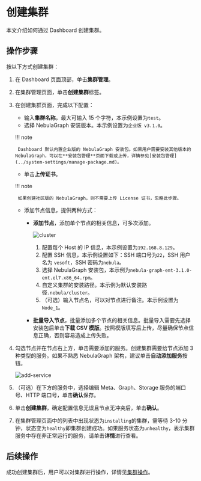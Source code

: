 # 创建集群

本文介绍如何通过 Dashboard 创建集群。

## 操作步骤

按以下方式创建集群：

1. 在 Dashboard 页面顶部，单击**集群管理**。
2. 在集群管理页面，单击**创建集群**标签。
3. 在创建集群页面，完成以下配置：
   - 输入**集群名称**，最大可输入 15 个字符，本示例设置为`test`。
   - 选择 NebulaGraph 安装版本。本示例设置为`企业版 v3.1.0`。

    !!! note

        Dashboard 默认内置企业版的 NebulaGraph 安装包。如果用户需要安装其他版本的 NebulaGraph，可以在**安装包管理**页面下载或上传，详情参见[安装包管理](../system-settings/manage-package.md)。

   - 单击**上传证书**。

    !!! note

        如果创建社区版的 NebulaGraph，则不需要上传 License 证书，忽略此步骤。   

   - 添加节点信息，提供两种方式：
   
     - **添加节点**，添加单个节点的相关信息，可多次添加。

       ![cluster](https://docs-cdn.nebula-graph.com.cn/figures/create-cluster-2022-04-08_cn.png)

       1. 配置每个 Host 的 IP 信息，本示例设置为`192.168.8.129`。
       2. 配置 SSH 信息，本示例设置如下：SSH 端口号为`22`，SSH 用户名为 `vesoft`，SSH 密码为`nebula`。
       3. 选择 NebulaGraph 安装包，本示例为`nebula-graph-ent-3.1.0-ent.el7.x86_64.rpm`。
       4. 自定义集群的安装路径。本示例为默认安装路径`.nebula/cluster`。
       5. （可选）输入节点名，可以对节点进行备注。本示例设置为`Node_1`。       

     - **批量导入节点**，批量添加多个节点的相关信息。批量导入需要先选择安装包后单击**下载 CSV 模版**。按照模版填写后上传，尽量确保节点信息正确，否则容易造成上传失败。

4. 勾选节点并在节点右上方，单击需要添加的服务。创建集群需要给节点添加 3 种类型的服务。如果不熟悉 NebulaGraph 架构，建议单击**自动添加服务**按钮。

   ![add-service](https://docs-cdn.nebula-graph.com.cn/figures/add-service-2022-04-08_cn.png)

5. （可选）在下方的服务中，选择编辑 Meta、Graph、Storage 服务的端口号、HTTP 端口号，单击**确认**保存。

6. 单击**创建集群**，确定配置信息无误且节点无冲突后，单击**确认**。

7. 在集群管理页面中的列表中出现状态为`installing`的集群，需等待 3-10 分钟，状态变为`healthy`即集群创建成功。如果服务状态为`unhealthy`，表示集群服务中存在非正常运行的服务，请单击**详情**进行查看。

## 后续操作

成功创建集群后，用户可以对集群进行操作，详情见[集群操作](../4.cluster-operator/operator/node.md)。
